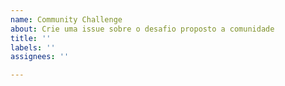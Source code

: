 ```yaml
---
name: Community Challenge
about: Crie uma issue sobre o desafio proposto a comunidade
title: ''
labels: ''
assignees: ''

---
```



